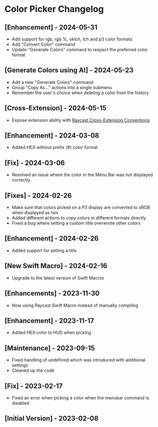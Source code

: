 # Color Picker Changelog

## [Enhancement] - 2024-05-31

- Add support for rgb, rgb %, oklch, lch and p3 color formats
- Add "Convert Color" command
- Update "Generate Colors" command to respect the preferred color format

## [Generate Colors using AI] - 2024-05-23

- Add a new "Generate Colors" command
- Group "Copy As..." actions into a single submenu
- Remember the user's choice when deleting a color from the history

## [Cross-Extension] - 2024-05-15

- Expose extension ability with [Raycast Cross-Extension Conventions](https://github.com/LitoMore/raycast-cross-extension-conventions)

## [Enhancement] - 2024-03-08

- Added HEX without prefix (#) color format

## [Fix] - 2024-03-06

- Resolved an issue where the color in the Menu Bar was not displayed correctly.

## [Fixes] - 2024-02-26

- Make sure that colors picked on a P3 display are converted to sRGB when displayed as hex
- Added different actions to copy colors in different formats directly
- Fixed a bug where setting a custom title overwrote other colors

## [Enhancement] - 2024-02-26

- Added support for setting a title

## [New Swift Macro] - 2024-02-16

- Upgrade to the latest version of Swift Macros

## [Enhancements] - 2023-11-30

- Now using Raycast Swift Macro instead of manually compiling

## [Enhancement] - 2023-11-17

- Added HEX color to HUD when picking

## [Maintenance] - 2023-09-15

- Fixed handling of undefined which was introduced with additional settings
- Cleaned up the code

## [Fix] - 2023-02-17

- Fixed an error when picking a color when the menubar command is disabled

## [Initial Version] - 2023-02-08
